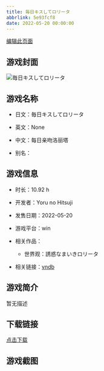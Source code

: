 ```yaml
---
title: 毎日キスしてロリータ
abbrlink: 5e93fcf8
date: 2022-05-20 00:00:00
---
```

[编辑此页面](https://github.com/ACG-3/ADV3-source/blob/main/source/_posts/%E6%AF%8E%E6%97%A5%E3%82%AD%E3%82%B9%E3%81%97%E3%81%A6%E3%83%AD%E3%83%AA%E3%83%BC%E3%82%BF.md)

## 游戏封面

![毎日キスしてロリータ](https://pan.timero.xyz/d/onedrive/img_lib_001/%E6%AF%8E%E6%97%A5%E3%82%AD%E3%82%B9%E3%81%97%E3%81%A6%E3%83%AD%E3%83%AA%E3%83%BC%E3%82%BF_cover.avif)


## 游戏名称

- 日文：毎日キスしてロリータ
- 英文：None
- 中文：每日亲吻洛丽塔

- 别名：


## 游戏信息

- 时长：10.92 h
- 开发者：Yoru no Hitsuji
- 发售日期：2022-05-20
- 游戏平台：win
- 相关作品：
   - 世界观：誘惑なまいきロリータ

- 相关链接：[vndb](https://vndb.org/v30461)


## 游戏简介

暂无描述


## 下载链接

[点击下载](https://pan.timero.xyz/onedrive/adv_lib_001/%E6%AF%8E%E6%97%A5%E3%82%AD%E3%82%B9%E3%81%97%E3%81%A6%E3%83%AD%E3%83%AA%E3%83%BC%E3%82%BF)


## 游戏截图


